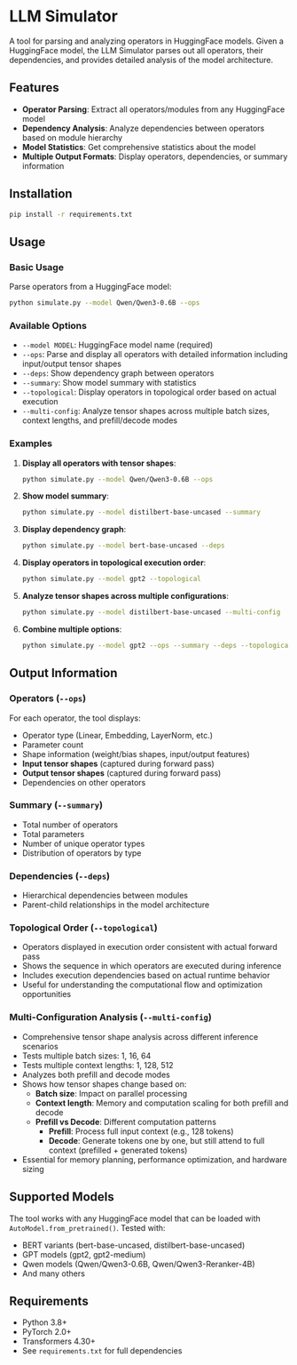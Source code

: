 # LLM Simulator

A tool for parsing and analyzing operators in HuggingFace models. Given a HuggingFace model, the LLM Simulator parses out all operators, their dependencies, and provides detailed analysis of the model architecture.

## Features

- **Operator Parsing**: Extract all operators/modules from any HuggingFace model
- **Dependency Analysis**: Analyze dependencies between operators based on module hierarchy
- **Model Statistics**: Get comprehensive statistics about the model
- **Multiple Output Formats**: Display operators, dependencies, or summary information

## Installation

```bash
pip install -r requirements.txt
```

## Usage

### Basic Usage

Parse operators from a HuggingFace model:

```bash
python simulate.py --model Qwen/Qwen3-0.6B --ops
```

### Available Options

- `--model MODEL`: HuggingFace model name (required)
- `--ops`: Parse and display all operators with detailed information including input/output tensor shapes
- `--deps`: Show dependency graph between operators
- `--summary`: Show model summary with statistics
- `--topological`: Display operators in topological order based on actual execution
- `--multi-config`: Analyze tensor shapes across multiple batch sizes, context lengths, and prefill/decode modes

### Examples

1. **Display all operators with tensor shapes**:
   ```bash
   python simulate.py --model Qwen/Qwen3-0.6B --ops
   ```

2. **Show model summary**:
   ```bash
   python simulate.py --model distilbert-base-uncased --summary
   ```

3. **Display dependency graph**:
   ```bash
   python simulate.py --model bert-base-uncased --deps
   ```

4. **Display operators in topological execution order**:
   ```bash
   python simulate.py --model gpt2 --topological
   ```

5. **Analyze tensor shapes across multiple configurations**:
   ```bash
   python simulate.py --model distilbert-base-uncased --multi-config
   ```

6. **Combine multiple options**:
   ```bash
   python simulate.py --model gpt2 --ops --summary --deps --topological --multi-config
   ```

## Output Information

### Operators (`--ops`)
For each operator, the tool displays:
- Operator type (Linear, Embedding, LayerNorm, etc.)
- Parameter count
- Shape information (weight/bias shapes, input/output features)
- **Input tensor shapes** (captured during forward pass)
- **Output tensor shapes** (captured during forward pass)
- Dependencies on other operators

### Summary (`--summary`)
- Total number of operators
- Total parameters
- Number of unique operator types
- Distribution of operators by type

### Dependencies (`--deps`)
- Hierarchical dependencies between modules
- Parent-child relationships in the model architecture

### Topological Order (`--topological`)
- Operators displayed in execution order consistent with actual forward pass
- Shows the sequence in which operators are executed during inference
- Includes execution dependencies based on actual runtime behavior
- Useful for understanding the computational flow and optimization opportunities

### Multi-Configuration Analysis (`--multi-config`)
- Comprehensive tensor shape analysis across different inference scenarios
- Tests multiple batch sizes: 1, 16, 64
- Tests multiple context lengths: 1, 128, 512
- Analyzes both prefill and decode modes
- Shows how tensor shapes change based on:
  - **Batch size**: Impact on parallel processing
  - **Context length**: Memory and computation scaling for both prefill and decode
  - **Prefill vs Decode**: Different computation patterns
    - **Prefill**: Process full input context (e.g., 128 tokens)
    - **Decode**: Generate tokens one by one, but still attend to full context (prefilled + generated tokens)
- Essential for memory planning, performance optimization, and hardware sizing

## Supported Models

The tool works with any HuggingFace model that can be loaded with `AutoModel.from_pretrained()`. Tested with:
- BERT variants (bert-base-uncased, distilbert-base-uncased)
- GPT models (gpt2, gpt2-medium)
- Qwen models (Qwen/Qwen3-0.6B, Qwen/Qwen3-Reranker-4B)
- And many others

## Requirements

- Python 3.8+
- PyTorch 2.0+
- Transformers 4.30+
- See `requirements.txt` for full dependencies
